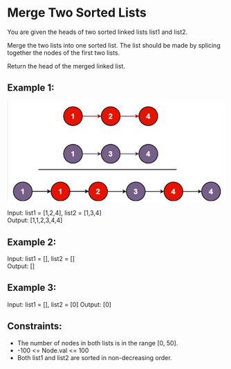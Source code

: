 # Merge Two Sorted Lists
You are given the heads of two sorted linked lists list1 and list2.

Merge the two lists into one sorted list. The list should be made by splicing together the nodes of the first two lists.

Return the head of the merged linked list.

 

## Example 1:
![Merge two sorted lists example illustration](../assets/images/merge-two-sorted-lists.png)

Input: list1 = [1,2,4], list2 = [1,3,4]  
Output: [1,1,2,3,4,4]  
## Example 2:

Input: list1 = [], list2 = []  
Output: []  
## Example 3:

Input: list1 = [], list2 = [0]
Output: [0]
 

## Constraints:

- The number of nodes in both lists is in the range [0, 50].
- -100 <= Node.val <= 100
- Both list1 and list2 are sorted in non-decreasing order.